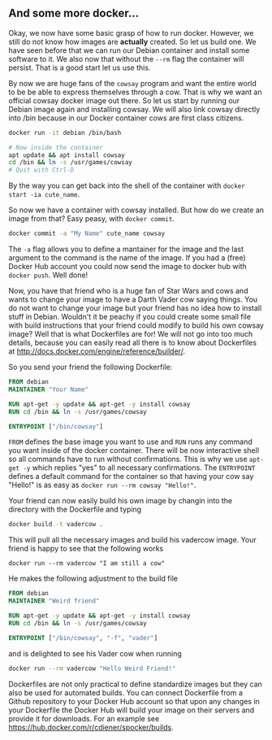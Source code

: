 ## And some more docker...

Okay, we now have some basic grasp of how to run docker. However, we still do not
know how images are **actually** created. So let us build one. We have seen before
that we can run our Debian container and install some software to it. We also
now that without the `--rm` flag the container will persist. That is a good
start let us use this.

By now we are huge fans of the `cowsay` program and want the entire world to be
be able to express themselves through a cow. That is why we want an official
cowsay docker image out there. So let us start by running our Debian image
again and installing cowsay. We will also link cowsay directly into /bin because
in our Docker container cows are first class citizens.

```bash
docker run -it debian /bin/bash

# Now inside the container
apt update && apt install cowsay
cd /bin && ln -s /usr/games/cowsay
# Quit with Ctrl-D
```

By the way you can get back into the shell of the container with 
`docker start -ia cute_name`. 

So now we have a container with cowsay installed. But how do we create an image
from that? Easy peasy, with `docker commit`.

```bash
docker commit -a "My Name" cute_name cowsay
```

The `-a` flag allows you to define a mantainer for the image and the last argument
to the command is the name of the image. If you had a (free) Docker Hub account you 
could now send the image to docker hub with `docker push`. Well done!

Now, you have that friend who is a huge fan of Star Wars and cows and wants to
change your image to have a Darth Vader cow saying things. You do not want to change
your image but your friend has no idea how to install stuff in Debian. Wouldn't
it be peachy if you could create some small file with build instructions that
your friend could modify to build his own cowsay image? Well that is what
Dockerfiles are for! We will not go into too much details, because you can easily
read all there is to know about Dockerfiles at http://docs.docker.com/engine/reference/builder/.

So you send your friend the following Dockerfile:

```Dockerfile
FROM debian
MAINTAINER "Your Name"

RUN apt-get -y update && apt-get -y install cowsay
RUN cd /bin && ln -s /usr/games/cowsay 

ENTRYPOINT ["/bin/cowsay"]
```

`FROM` defines the base image you want to use and `RUN` runs any command you want 
inside of the docker container. There will be now interactive shell so all commands
have to run without confirmations. This is why we use `apt-get -y` which replies
"yes" to all necessary confirmations. The `ENTRYPOINT` defines a default command for the
container so that having your cow say "Hello!" is as easy as `docker run --rm cowsay "Hello!"`.

Your friend can now easily build his own image by changin into the directory
with the Dockerfile and typing 

```bash
docker build -t vadercow .
```

This will pull all the necessary images and build his vadercow image. Your friend
is happy to see that the following works

```
docker run --rm vadercow "I am still a cow"
```

He makes the following adjustment to the build file

```Dockerfile
FROM debian
MAINTAINER "Weird friend"

RUN apt-get -y update && apt-get -y install cowsay
RUN cd /bin && ln -s /usr/games/cowsay 

ENTRYPOINT ["/bin/cowsay", "-f", "vader"]
```
and is delighted to see his Vader cow when running

```bash
docker run --rm vadercow "Hello Weird Friend!"
``` 

Dockerfiles are not only practical to define standardize images but they can also
be used for automated builds. You can connect Dockerfile from a Github repository 
to your Docker Hub account so that upon any changes in your Dockerfile the
Docker Hub will build your image on their servers and provide it for downloads.
For an example see https://hub.docker.com/r/cdiener/spocker/builds.
